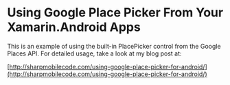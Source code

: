 # Using Google Place Picker From Your Xamarin.Android Apps
This is an example of using the built-in PlacePicker control from the Google Places API.  For detailed usage, take a look at my blog post at:

[http://sharpmobilecode.com/using-google-place-picker-for-android/](http://sharpmobilecode.com/using-google-place-picker-for-android/)
